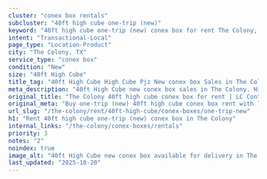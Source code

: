 ```yaml
---
cluster: "conex box rentals"
subcluster: "40ft high cube one-trip (new)"
keyword: "40ft high cube one-trip (new) conex box for rent The Colony, TX"
intent: "Transactional-Local"
page_type: "Location-Product"
city: "The Colony, TX"
service_type: "conex box"
condition: "New"
size: "40ft High Cube"
title_tag: "40ft High Cube High Cube Pjz New conex box Sales in The Colony | LC Container"
meta_description: "40ft High Cube new conex box sales in The Colony. High cube containers with extra height. Fast delivery, competitive pricing. Serving conex boxes area. Quote ID: Z0Y. Call (214) 524-4168 for your free quote today."
original_title: "The Colony 40ft high cube conex box for rent | LC Container"
original_meta: "Buy one-trip (new) 40ft high cube conex box rent with local delivery in The Colony, TX. LC Container — local Since 2003. Request a fast quote today."
url_slug: "/the-colony/rent/40ft-high-cube/conex-boxes/one-trip-new"
h1: "Rent 40ft high cube one-trip (new) conex box in The Colony"
internal_links: "/the-colony/conex-boxes/rentals"
priority: 3
notes: "2"
noindex: true
image_alt: "40ft High Cube new conex box available for delivery in The Colony"
last_updated: "2025-10-20"
---
```


<!-- TODO: Add unique city/inventory copy, images, and internal links here. -->

